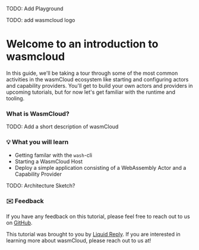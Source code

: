 TODO: Add Playground

TODO: add wasmcloud logo

# Welcome to an introduction to wasmcloud

In this guide, we'll be taking a tour through some of the most common activities in the wasmCloud ecosystem like starting and configuring actors and capability providers. You'll get to build your own actors and providers in upcoming tutorials, but for now let's get familiar with the runtime and tooling.

### What is WasmCloud?

TODO: Add a short description of wasmCloud

### 💡 What you will learn

- Getting familar with the `wash`-cli
- Starting a WasmCloud Host
- Deploy a simple application consisting of a WebAssembly Actor and a Capability Provider


TODO: Architecture Sketch?

### ✉️ Feedback

If you have any feedback on this tutorial, please feel free to reach out to us on [GitHub](https://github.com/Liquid-Reply/killershell-wasmcloud-intro/issues).

This tutorial was brought to you by [Liquid Reply](https://www.liquidreply.com/). If you are interested in learning more about wasmCloud, please reach out to us at!

<!-- 
|Host|IP|
| ----------- | ----------- |
|controlplane|172.30.1.2|
|node01|172.30.2.2| -->
